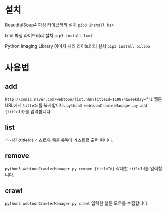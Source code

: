 # 설치
BeautifulSoup4 파싱 라이브러리 설치
`pip3 install bs4`

lxml 파싱 라이브러리 설치
`pip3 install lxml`

Python Imaging Library 이미지 처리 라이브러리 설치 
`pip3 install pillow`

# 사용법

## add
`http://comic.naver.com/webtoon/list.nhn?titleId=119874&weekday=fri`
웹툰 URL에서 `titleId`를 복사합니다.
`python3 webtoonCrawlerManager.py add {titleId}`를 입력합니다.

## list
추가한 {titleId} 리스트와 웹툰제목이 리스트로 출력 됩니다.

## remove
`python3 webtoonCrawlerManager.py remove {titleId}`
삭제할 `titleId`를 입력합니다.

## crawl
`python3 webtoonCrawlerManager.py crawl`
입력한 웹툰 모두를 수집합니다.
